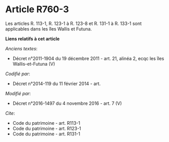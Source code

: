 # Article R760-3

Les articles R. 113-1, R. 123-1 à R. 123-8 et R. 131-1 à R. 133-1 sont applicables dans les îles Wallis et Futuna.

**Liens relatifs à cet article**

_Anciens textes_:

  - Décret n°2011-1904 du 19 décembre 2011 - art. 21, alinéa 2, ecqc les îles Wallis-et-Futuna  (V)

_Codifié par_:

  - Décret n°2014-119 du 11 février 2014 - art.

_Modifié par_:

  - Décret n°2016-1497 du 4 novembre 2016 - art. 7 (V)

_Cite_:

  - Code du patrimoine - art. R113-1
  - Code du patrimoine - art. R123-1
  - Code du patrimoine - art. R131-1
